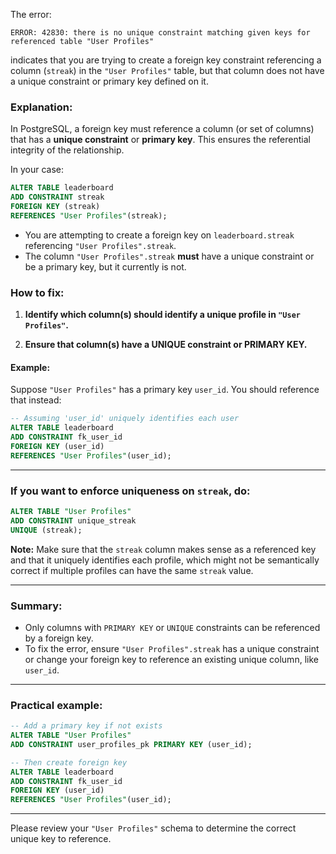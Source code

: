 The error:

```
ERROR: 42830: there is no unique constraint matching given keys for referenced table "User Profiles"
```

indicates that you are trying to create a foreign key constraint referencing a column (`streak`) in the `"User Profiles"` table, but that column does not have a unique constraint or primary key defined on it.

### Explanation:

In PostgreSQL, a foreign key must reference a column (or set of columns) that has a **unique constraint** or **primary key**. This ensures the referential integrity of the relationship.

In your case:

```sql
ALTER TABLE leaderboard
ADD CONSTRAINT streak
FOREIGN KEY (streak)
REFERENCES "User Profiles"(streak);
```

- You are attempting to create a foreign key on `leaderboard.streak` referencing `"User Profiles".streak`.
- The column `"User Profiles".streak` **must** have a unique constraint or be a primary key, but it currently is not.

### How to fix:

1. **Identify which column(s) should identify a unique profile in `"User Profiles"`.**

2. **Ensure that column(s) have a UNIQUE constraint or PRIMARY KEY.**

#### Example:

Suppose `"User Profiles"` has a primary key `user_id`. You should reference that instead:

```sql
-- Assuming 'user_id' uniquely identifies each user
ALTER TABLE leaderboard
ADD CONSTRAINT fk_user_id
FOREIGN KEY (user_id)
REFERENCES "User Profiles"(user_id);
```

---

### If you want to enforce uniqueness on `streak`, do:

```sql
ALTER TABLE "User Profiles"
ADD CONSTRAINT unique_streak
UNIQUE (streak);
```

**Note:** Make sure that the `streak` column makes sense as a referenced key and that it uniquely identifies each profile, which might not be semantically correct if multiple profiles can have the same `streak` value.

---

### Summary:

- Only columns with `PRIMARY KEY` or `UNIQUE` constraints can be referenced by a foreign key.
- To fix the error, ensure `"User Profiles".streak` has a unique constraint or change your foreign key to reference an existing unique column, like `user_id`.

---

### Practical example:

```sql
-- Add a primary key if not exists
ALTER TABLE "User Profiles"
ADD CONSTRAINT user_profiles_pk PRIMARY KEY (user_id);

-- Then create foreign key
ALTER TABLE leaderboard
ADD CONSTRAINT fk_user_id
FOREIGN KEY (user_id)
REFERENCES "User Profiles"(user_id);
```

---

Please review your `"User Profiles"` schema to determine the correct unique key to reference.